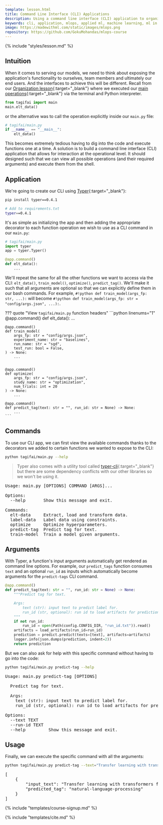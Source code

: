 ```yaml
---
template: lesson.html
title: Command Line Interface (CLI) Applications
description: Using a command line interface (CLI) application to organize our application's processes.
keywords: cli, application, mlops, applied ml, machine learning, ml in production, machine learning in production, applied machine learning
image: https://madewithml.com/static/images/mlops.png
repository: https://github.com/GokuMohandas/mlops-course
---
```


{% include "styles/lesson.md" %}

## Intuition

When it comes to serving our models, we need to think about exposing the application's functionality to ourselves, team members and ultimately our end users. And the interfaces to achieve this will be different. Recall from our [Organization lesson](organization.md){:target="_blank"} where we executed our [main operations](organization.md#operations){:target="_blank"} via the terminal and Python interpreter.

```python
from tagifai import main
main.elt_data()
```

or the alternative was to call the operation explicitly inside our `main.py` file:

```python
# tagifai/main.py
if __name__ == "__main__":
    elt_data()
```

This becomes extremely tedious having to dig into the code and execute functions one at a time. A solution is to build a command line interface (CLI) application that allows for interaction at the operational level. It should designed such that we can view all possible operations (and their required arguments) and execute them from the shell.

## Application

We're going to create our CLI using [Typer](https://typer.tiangolo.com/){:target="_blank"}:

```bash
pip install typer==0.4.1
```

```bash
# Add to requirements.txt
typer==0.4.1
```

It's as simple as initializing the app and then adding the appropriate decorator to each function operation we wish to use as a CLI command in our `main.py`:

```python linenums="1"
# tagifai/main.py
import typer
app = typer.Typer()
```

```python linenums="1" hl_lines="1"
@app.command()
def elt_data():
    ...
```

We'll repeat the same for all the other functions we want to access via the CLI: `elt_data()`, `train_model()`, `optimize()`, `predict_tag()`. We'll make it such that all arguments are optional so that we can explicitly define them in our bash commands. For example, ```#!python def train_model(args_fp: str, ...):``` will become ```#!python def train_model(args_fp: str = "config/args.json", ...):```.

??? quote "View `tagifai/main.py` function headers"
    ```python linenums="1"
    @app.command()
    def elt_data():
        ...


    @app.command()
    def train_model(
        args_fp: str = "config/args.json",
        experiment_name: str = "baselines",
        run_name: str = "sgd",
        test_run: bool = False,
    ) -> None:
        ...


    @app.command()
    def optimize(
        args_fp: str = "config/args.json",
        study_name: str = "optimization",
        num_trials: int = 20
    ) -> None:
        ...

    @app.command()
    def predict_tag(text: str = "", run_id: str = None) -> None:
        ...
    ```

## Commands

To use our CLI app, we can first view the available commands thanks to the decorators we added to certain functions we wanted to expose to the CLI:

```bash
python tagifai/main.py --help
```

> Typer also comes with a utility tool called [typer-cli](https://typer.tiangolo.com/typer-cli/){:target="_blank"} but there are some dependency conflicts with our other libraries so we won't be using it.

<pre class="output">
Usage: main.py [OPTIONS] COMMAND [ARGS]...

Options:
  --help       Show this message and exit.

Commands:
  elt-data     Extract, load and transform data.
  label-data   Label data using constraints.
  optimize     Optimize hyperparameters.
  predict-tag  Predict tag for text.
  train-model  Train a model given arguments.
</pre>

## Arguments

With Typer, a function's input arguments automatically get rendered as command line options. For example, our `predict_tags` function consumes `text` and an optional `run_id` as inputs which automatically become arguments for the `predict-tags` CLI command.

```python linenums="1"
@app.command()
def predict_tag(text: str = "", run_id: str = None) -> None:
    """Predict tag for text.

    Args:
        text (str): input text to predict label for.
        run_id (str, optional): run id to load artifacts for prediction. Defaults to None.
    """
    if not run_id:
        run_id = open(Path(config.CONFIG_DIR, "run_id.txt")).read()
    artifacts = load_artifacts(run_id=run_id)
    prediction = predict.predict(texts=[text], artifacts=artifacts)
    logger.info(json.dumps(prediction, indent=2))
    return prediction
```

But we can also ask for help with this specific command without having to go into the code:

```bash
python tagifai/main.py predict-tag --help
```

<pre class="output">
Usage: main.py predict-tag [OPTIONS]

  Predict tag for text.

  Args:
    text (str): input text to predict label for.
    run_id (str, optional): run id to load artifacts for prediction. Defaults to None.

Options:
  --text TEXT
  --run-id TEXT
  --help         Show this message and exit.
</pre>

## Usage

Finally, we can execute the specific command with all the arguments:

```bash
python tagifai/main.py predict-tag --text="Transfer learning with transformers for text classification."
```

<pre class="output">
[
    {
        "input_text": "Transfer learning with transformers for text classification.",
        "predicted_tag": "natural-language-processing"
    }
]
</pre>

<!-- Course signup -->
{% include "templates/course-signup.md" %}

<!-- Citation -->
{% include "templates/cite.md" %}